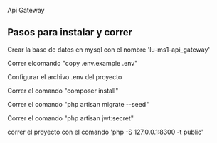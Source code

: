 Api Gateway

## Pasos para instalar y correr

Crear la base de datos en mysql con el nombre 'lu-ms1-api_gateway'

Correr elcomando "copy .env.example .env"

Configurar el archivo .env del proyecto

Correr el comando "composer install"

Correr el comando "php artisan migrate --seed"

Correr el comando "php artisan jwt:secret"

correr el proyecto con el comando 'php -S 127.0.0.1:8300 -t public'